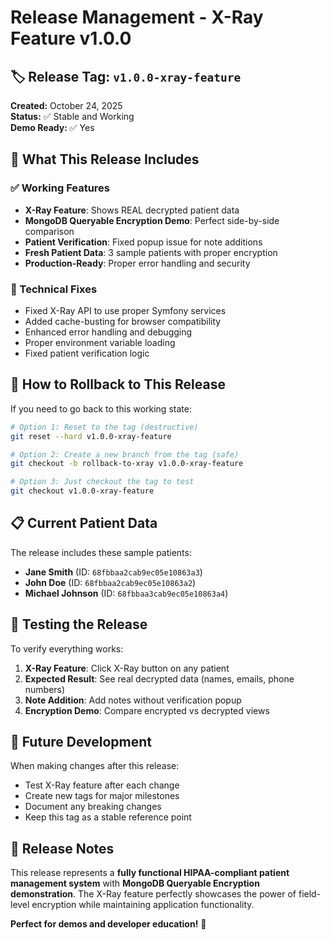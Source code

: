 # Release Management - X-Ray Feature v1.0.0

## 🏷️ Release Tag: `v1.0.0-xray-feature`

**Created:** October 24, 2025  
**Status:** ✅ Stable and Working  
**Demo Ready:** ✅ Yes  

## 🎯 What This Release Includes

### ✅ Working Features
- **X-Ray Feature**: Shows REAL decrypted patient data
- **MongoDB Queryable Encryption Demo**: Perfect side-by-side comparison
- **Patient Verification**: Fixed popup issue for note additions
- **Fresh Patient Data**: 3 sample patients with proper encryption
- **Production-Ready**: Proper error handling and security

### 🔧 Technical Fixes
- Fixed X-Ray API to use proper Symfony services
- Added cache-busting for browser compatibility
- Enhanced error handling and debugging
- Proper environment variable loading
- Fixed patient verification logic

## 🚀 How to Rollback to This Release

If you need to go back to this working state:

```bash
# Option 1: Reset to the tag (destructive)
git reset --hard v1.0.0-xray-feature

# Option 2: Create a new branch from the tag (safe)
git checkout -b rollback-to-xray v1.0.0-xray-feature

# Option 3: Just checkout the tag to test
git checkout v1.0.0-xray-feature
```

## 📋 Current Patient Data

The release includes these sample patients:
- **Jane Smith** (ID: `68fbbaa2cab9ec05e10863a3`)
- **John Doe** (ID: `68fbbaa2cab9ec05e10863a2`) 
- **Michael Johnson** (ID: `68fbbaa3cab9ec05e10863a4`)

## 🧪 Testing the Release

To verify everything works:

1. **X-Ray Feature**: Click X-Ray button on any patient
2. **Expected Result**: See real decrypted data (names, emails, phone numbers)
3. **Note Addition**: Add notes without verification popup
4. **Encryption Demo**: Compare encrypted vs decrypted views

## 🔄 Future Development

When making changes after this release:
- Test X-Ray feature after each change
- Create new tags for major milestones
- Document any breaking changes
- Keep this tag as a stable reference point

## 📝 Release Notes

This release represents a **fully functional HIPAA-compliant patient management system** with **MongoDB Queryable Encryption demonstration**. The X-Ray feature perfectly showcases the power of field-level encryption while maintaining application functionality.

**Perfect for demos and developer education!** 🎉
